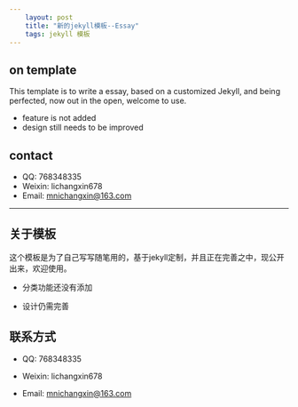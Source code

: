 ```yaml
---
    layout: post
	title: "新的jekyll模板--Essay"
	tags: jekyll 模板
---
```


## on template

This template is to write a essay, based on a customized Jekyll, and being perfected, now out in the open, welcome to use.

* feature is not added
* design still needs to be improved

## contact

* QQ: 768348335
* Weixin: lichangxin678
* Email: mnichangxin@163.com

---

## 关于模板

这个模板是为了自己写写随笔用的，基于jekyll定制，并且正在完善之中，现公开出来，欢迎使用。

* 分类功能还没有添加

* 设计仍需完善

## 联系方式

* QQ: 768348335

* Weixin: lichangxin678

* Email: mnichangxin@163.com

